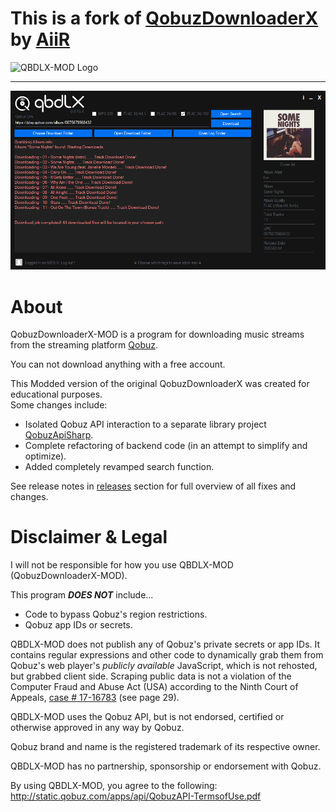 # This is a fork of [QobuzDownloaderX](https://github.com/ImAiiR/QobuzDownloaderX) by [AiiR](https://github.com/ImAiiR)

![QBDLX-MOD Logo](./QobuzDownloaderX/Resources/qbdlx.png?raw=true)

-----

![QobuzDownloaderX-MOD Main window](./-assets/QBDLX3.png?raw=true)

# About

QobuzDownloaderX-MOD is a program for downloading music streams from the streaming platform [Qobuz](https://qobuz.com).

You can not download anything with a free account.

This Modded version of the original QobuzDownloaderX was created for educational purposes.  
Some changes include:  

- Isolated Qobuz API interaction to a separate library project [QobuzApiSharp](https://github.com/DJDoubleD/QobuzApiSharp).
- Complete refactoring of backend code (in an attempt to simplify and optimize).
- Added completely revamped search function.

See release notes in [releases](../../releases) section for full overview of all fixes and changes.

# Disclaimer & Legal

I will not be responsible for how you use QBDLX-MOD (QobuzDownloaderX-MOD).

This program ***DOES NOT*** include...

- Code to bypass Qobuz's region restrictions.
- Qobuz app IDs or secrets.

QBDLX-MOD does not publish any of Qobuz's private secrets or app IDs. It contains regular expressions and other code to dynamically grab them from Qobuz's web player's *publicly available*  JavaScript, which is not rehosted, but grabbed client side. Scraping public data is not a violation of the Computer Fraud and Abuse Act (USA) according to the Ninth Court of Appeals, [case # 17-16783](http://cdn.ca9.uscourts.gov/datastore/opinions/2019/09/09/17-16783.pdf) (see page 29).

QBDLX-MOD uses the Qobuz API, but is not endorsed, certified or otherwise approved in any way by Qobuz.

Qobuz brand and name is the registered trademark of its respective owner.

QBDLX-MOD has no partnership, sponsorship or endorsement with Qobuz.

By using QBDLX-MOD, you agree to the following: <http://static.qobuz.com/apps/api/QobuzAPI-TermsofUse.pdf>

